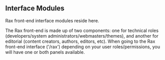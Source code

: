Interface Modules
-----------------
Rax front-end interface modules reside here.

The Rax front-end is made up of two components: one for technical roles (developers/system administrators/webmasters/themes), and another for editorial (content creators, authors, editors, etc). When going to the Rax front-end interface ('/rax') depending on your user roles/permissions, you will have one or both panels available.